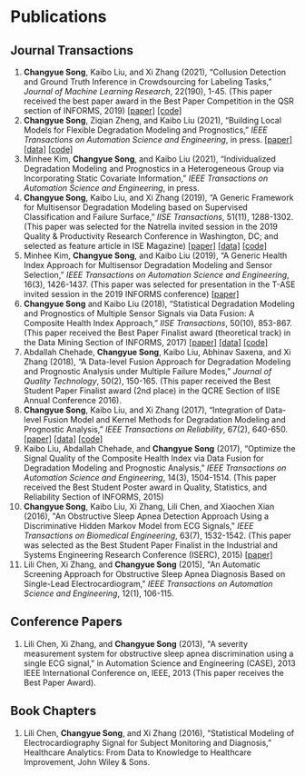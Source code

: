 # Publications
## Journal Transactions
1. **Changyue Song**, Kaibo Liu, and Xi Zhang (2021), “Collusion Detection and Ground Truth Inference in Crowdsourcing for Labeling Tasks,” *Journal of Machine Learning Research*, 22(190), 1-45. (This paper received the best paper award in the Best Paper Competition in the QSR section of INFORMS, 2019) [\[paper\]](https://www.jmlr.org/papers/volume22/19-373/19-373.pdf) [\[code\]](collusion_crowdsourcing.zip)
2. **Changyue Song**, Ziqian Zheng, and Kaibo Liu (2021), “Building Local Models for Flexible Degradation Modeling and Prognostics,” *IEEE Transactions on Automation Science and Engineering*, in press. [\[paper\]](local_model.pdf) [\[data\]](https://ti.arc.nasa.gov/tech/dash/groups/pcoe/prognostic-data-repository/#turbofan) [\[code\]](local_model.zip)
3. Minhee Kim, **Changyue Song**, and Kaibo Liu (2021), “Individualized Degradation Modeling and Prognostics in a Heterogeneous Group via Incorporating Static Covariate Information,” *IEEE Transactions on Automation Science and Engineering*, in press.
4. **Changyue Song**, Kaibo Liu, and Xi Zhang (2019), “A Generic Framework for Multisensor Degradation Modeling based on Supervised Classification and Failure Surface,” *IISE Transactions*, 51(11), 1288-1302. (This paper was selected for the Natrella invited session in the 2019 Quality & Productivity Research Conference in Washington, DC; and selected as feature article in ISE Magazine) [\[paper\]](failure_surface.pdf) [\[data\]](https://ti.arc.nasa.gov/tech/dash/groups/pcoe/prognostic-data-repository/#turbofan) [\[code\]](failure_surface.zip)
5. Minhee Kim, **Changyue Song**, and Kaibo Liu (2019), “A Generic Health Index Approach for Multisensor Degradation Modeling and Sensor Selection,” *IEEE Transactions on Automation Science and Engineering*, 16(3), 1426-1437. (This paper was selected for presentation in the T-ASE invited session in the 2019 INFORMS conference) [\[paper\]](generic_HI.pdf)
6. **Changyue Song** and Kaibo Liu (2018), “Statistical Degradation Modeling and Prognostics of Multiple Sensor Signals via Data Fusion: A Composite Health Index Approach,” *IISE Transactions*, 50(10), 853-867. (This paper received the Best Paper Finalist award (theoretical track) in the Data Mining Section of INFORMS, 2017) [\[paper\]](quantile_HI.pdf) [\[data\]](https://ti.arc.nasa.gov/tech/dash/groups/pcoe/prognostic-data-repository/#turbofan) [\[code\]](quantileHI.zip)
7. Abdallah Chehade, **Changyue Song**, Kaibo Liu, Abhinav Saxena, and Xi Zhang (2018), “A Data-level Fusion Approach for Degradation Modeling and Prognostic Analysis under Multiple Failure Modes,” *Journal of Quality Technology*, 50(2), 150-165. (This paper received the Best Student Paper Finalist award (2nd place) in the QCRE Section of IISE Annual Conference 2016).
8. **Changyue Song**, Kaibo Liu, and Xi Zhang (2017), “Integration of Data-level Fusion Model and Kernel Methods for Degradation Modeling and Prognostic Analysis,” *IEEE Transactions on Reliability*, 67(2), 640-650. [\[paper\]](kernel_HI.pdf) [\[data\]](https://ti.arc.nasa.gov/tech/dash/groups/pcoe/prognostic-data-repository/#turbofan) [\[code\]](kernel_HI.zip)
9. Kaibo Liu, Abdallah Chehade, and **Changyue Song** (2017), “Optimize the Signal Quality of the Composite Health Index via Data Fusion for Degradation Modeling and Prognostic Analysis," *IEEE Transactions on Automation Science and Engineering*, 14(3), 1504-1514. (This paper received the Best Student Poster award in Quality, Statistics, and Reliability Section of INFORMS, 2015)
10. **Changyue Song**, Kaibo Liu, Xi Zhang, Lili Chen, and Xiaochen Xian (2016), "An Obstructive Sleep Apnea Detection Approach Using a Discriminative Hidden Markov Model from ECG Signals," *IEEE Transactions on Biomedical Engineering*, 63(7), 1532-1542. (This paper was selected as the Best Student Paper Finalist in the Industrial and Systems Engineering Research Conference (ISERC), 2015) [\[paper\]](OSA_HMM.pdf)
11. Lili Chen, Xi Zhang, and **Changyue Song** (2015), "An Automatic Screening Approach for Obstructive Sleep Apnea Diagnosis Based on Single-Lead Electrocardiogram," *IEEE Transactions on Automation Science and Engineering*, 12(1), 106-115.

## Conference Papers
1. Lili Chen, Xi Zhang, and **Changyue Song** (2013), "A severity measurement system for obstructive sleep apnea discrimination using a single ECG signal," in Automation Science and Engineering (CASE), 2013 IEEE International Conference on, IEEE, 2013 (This paper receives the Best Paper Award).

## Book Chapters
1. Lili Chen, **Changyue Song**, and Xi Zhang (2016), “Statistical Modeling of Electrocardiography Signal for Subject Monitoring and Diagnosis,” Healthcare Analytics: From Data to Knowledge to Healthcare Improvement, John Wiley & Sons.

